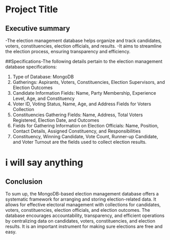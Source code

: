 # Project Title

## Executive summary

-The election management database helps organize and track candidates, voters, constituencies, election officials, and results. 
-It aims to streamline the election process, ensuring transparency and efficiency.


##Specifications-The following details pertain to the election management database specifications:

1. Type of Database: MongoDB
2. Gatherings: Aspirants, Voters, Constituencies, Election Supervisors, and Election Outcomes
3. Candidate Information Fields: Name, Party Membership, Experience Level, Age, and Constituency
4. Voter ID, Voting Status, Name, Age, and Address Fields for Voters Collection
5. Constituencies Gathering Fields: Name, Address, Total Voters Registered, Election Date, and Outcomes
6. Fields for Gathering Information on Election Officials: Name, Position, Contact Details, Assigned Constituency, and Responsibilities
7. Constituency, Winning Candidate, Vote Count, Runner-up Candidate, and Voter Turnout are the fields used to collect election results.


# i will say anything

## Conclusion
To sum up, the MongoDB-based election management database offers a systematic framework for arranging and storing election-related data. It allows for effective electoral management with collections for candidates, voters, constituencies, election officials, and election outcomes. The database encourages accountability, transparency, and efficient operations by centralizing data on candidates, voters, constituencies, and election results. It is an important instrument for making sure elections are free and easy.